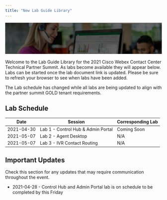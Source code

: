 ```yaml
---
title: "New Lab Guide Library"
---
```


![Banner](images/wxccbanner.jpg)

Welcome to the Lab Guide Library for the 2021 Cisco Webex Contact Center Technical Partner Summit. As labs become available they will appear below. Labs can be started once the lab document link is updated. Please be sure to refresh your browser to see when labs have been added.

The Lab schedule has changed while all labs are being updated to align with the partner summit GOLD tenant requirements.

## Lab Schedule

| Date | Session | Corresponding Lab |
| ---- | ------- | ----------------- |
| 2021-04-30 | Lab 1 - Control Hub & Admin Portal | Coming Soon|
| 2021-05-07 | Lab 2 - Agent Desktop | N/A |
| 2021-05-07 | Lab 3 - IVR Contact Routing | N/A |


## Important Updates

Check this section for any updates that may require communication throughout the event.

* 2021-04-28 - Control Hub and Admin Portal lab is on schedule to be completed by this Friday

<!---
## Lab Document Links

* [Lab 1: Control Hub and Admin Portal](labs/ControlHubAndAdminPortalLab)
* [Lab 2: IVR & Contact Routing](labs/IVR_Contact_Routing)
* [Lab 3: Agent Desktop](labs/CustomDesktopLayout)
* [Lab 4: CRM Integration](labs/SalesforceCRMLayout)
* [Lab 5: Email & Chat Configuration](labs/EmailChatConfiguration)
* [Lab 6: Google CCAI Integration](labs/GoogleCCAIIntegration)
* [Lab 7: Omnichannel Routing](labs/FacebookIntegration)
* [Lab 8: Reporting & Data](labs/AnalyzerLab)
* [Lab 9: Webex Experience Management](labs/wxmlab)
* [Lab 10: Workforce Optimization](labs/WFO)
* [Lab 11: APIs](labs/APIs)
-->
